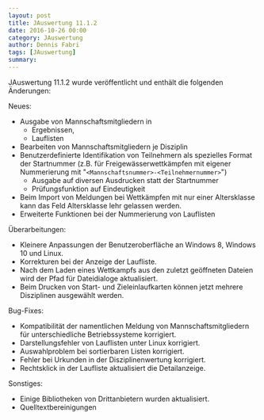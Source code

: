 ```yaml
---
layout: post
title: JAuswertung 11.1.2
date: 2016-10-26 00:00
category: JAuswertung
author: Dennis Fabri
tags: [JAuswertung]
summary: 
---
```


JAuswertung 11.1.2 wurde veröffentlicht und enthält die folgenden Änderungen:

Neues:

- Ausgabe von Mannschaftsmitgliedern in
  - Ergebnissen,
  - Lauflisten
- Bearbeiten von Mannschaftsmitgliedern je Disziplin
- Benutzerdefinierte Identifikation von Teilnehmern als spezielles Format der Startnummer (z.B. für Freigewässerwettkämpfen
  mit eigener Nummerierung mit "```<Mannschaftsnummer>-<Teilnehmernummer>```")
  - Ausgabe auf diversen Ausdrucken statt der Startnummer
  - Prüfungsfunktion auf Eindeutigkeit
- Beim Import von Meldungen bei Wettkämpfen mit nur einer Altersklasse kann das Feld Altersklasse lehr gelassen werden.
- Erweiterte Funktionen bei der Nummerierung von Lauflisten

Überarbeitungen:

- Kleinere Anpassungen der Benutzeroberfläche an Windows 8, Windows 10 und Linux.
- Korrekturen bei der Anzeige der Laufliste.
- Nach dem Laden eines Wettkampfs aus den zuletzt geöffneten Dateien wird der Pfad für Dateidialoge aktualisiert.
- Beim Drucken von Start- und Zieleinlaufkarten können jetzt mehrere Disziplinen ausgewählt werden.

Bug-Fixes:

- Kompatibilität der namentlichen Meldung von Mannschaftsmitgliedern für unterschiedliche Betriebssysteme korrigiert.
- Darstellungsfehler von Lauflisten unter Linux korrigiert.
- Auswahlproblem bei sortierbaren Listen korrigiert.
- Fehler bei Urkunden in der Disziplinenwertung korrigiert.
- Rechtsklick in der Laufliste aktualisiert die Detailanzeige.

Sonstiges:

- Einige Bibliotheken von Drittanbietern wurden aktualisiert.
- Quelltextbereinigungen
